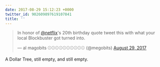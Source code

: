 ```yaml
---
date: 2017-08-29 15:12:23 +0000
twitter_id: 902609897619107841
title: ''
---
```


<blockquote class="twitter-tweet"><p lang="en" dir="ltr">In honor of <a href="https://twitter.com/netflix?ref_src=twsrc%5Etfw">@netflix</a>&#39;s 20th birthday quote tweet this with what your local Blockbuster got turned into.</p>&mdash; al magobits ⚾️⚾️⚾️⚾️⚾️⚾️⚾️⚾️⚾️⚾️ (@megobits) <a href="https://twitter.com/megobits/status/902582281373720576?ref_src=twsrc%5Etfw">August 29, 2017</a></blockquote>
<script async src="https://platform.twitter.com/widgets.js" charset="utf-8"></script>

A Dollar Tree, still empty, and still empty.
